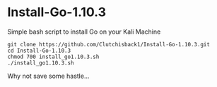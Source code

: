 # Install-Go-1.10.3
Simple bash script to install Go on your Kali Machine



    git clone https://github.com/Clutchisback1/Install-Go-1.10.3.git
    cd Install-Go-1.10.3
    chmod 700 install_go1.10.3.sh
    ./install_go1.10.3.sh
    
Why not save some hastle...
